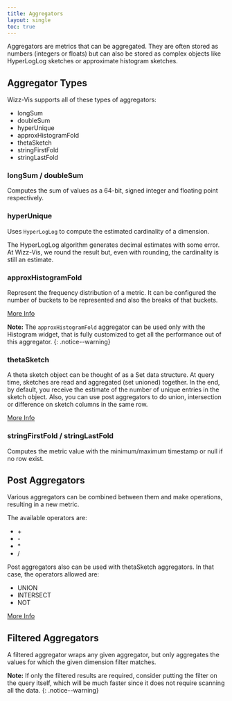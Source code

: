 ```yaml
---
title: Aggregators
layout: single
toc: true
---
```


Aggregators are metrics that can be aggregated. They are often stored as numbers (integers or floats) but can also be stored as complex objects like HyperLogLog sketches or approximate histogram sketches.

## Aggregator Types

Wizz-Vis supports all of these types of aggregators:

* longSum
* doubleSum
* hyperUnique
* approxHistogramFold
* thetaSketch
* stringFirstFold
* stringLastFold

### longSum / doubleSum

Computes the sum of values as a 64-bit, signed integer and floating point respectively.

### hyperUnique

Uses `HyperLogLog` to compute the estimated cardinality of a dimension.

The HyperLogLog algorithm generates decimal estimates with some error. At Wizz-Vis, we round the result but, even with rounding, the cardinality is still an estimate.

### approxHistogramFold

Represent the frequency distribution of a metric. It can be configured the number of buckets to be represented and also the breaks of that buckets.

[More Info](http://druid.io/docs/latest/development/extensions-core/approximate-histograms.html)

**Note:** The `approxHistogramFold` aggregator can be used only with the Histogram widget, that is fully customized to get all the performance out of this aggregator.
{: .notice--warning}


### thetaSketch

A theta sketch object can be thought of as a Set data structure. At query time, sketches are read and aggregated (set unioned) together. In the end, by default, you receive the estimate of the number of unique entries in the sketch object. Also, you can use post aggregators to do union, intersection or difference on sketch columns in the same row.

[More Info](http://druid.io/docs/latest/development/extensions-core/datasketches-aggregators)

### stringFirstFold / stringLastFold

Computes the metric value with the minimum/maximum timestamp or null if no row exist.

## Post Aggregators

Various aggregators can be combined between them and make operations, resulting in a new metric.

The available operators are:

* \+
* \-
* \*
* /

Post aggregators also can be used with thetaSketch aggregators. In that case, the operators allowed are:

* UNION
* INTERSECT
* NOT

[More Info](http://druid.io/docs/latest/querying/post-aggregations.html)

## Filtered Aggregators

A filtered aggregator wraps any given aggregator, but only aggregates the values for which the given dimension filter matches.

**Note:** If only the filtered results are required, consider putting the filter on the query itself, which will be much faster since it does not require scanning all the data.
{: .notice--warning}
